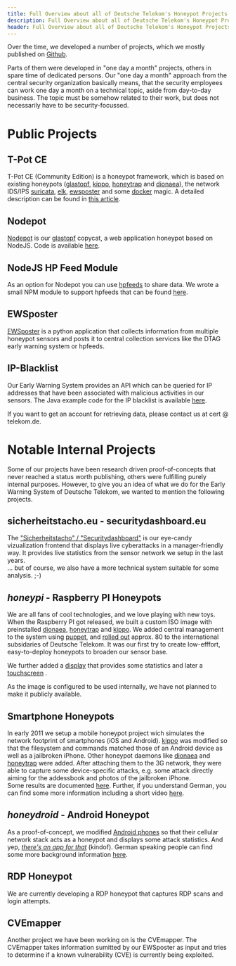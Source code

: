 ```yaml
---
title: Full Overview about all of Deutsche Telekom's Honeypot Projects
description: Full Overview about all of Deutsche Telekom's Honeypot Projects
header: Full Overview about all of Deutsche Telekom's Honeypot Projects
---
```


Over the time, we developed a number of projects, which we mostly published on [Github](https://github.com/dtag-dev-sec/).

Parts of them were developed in "one day a month" projects, others in spare time of dedicated persons.
Our "one day a month" approach from the central security organization basically means, that the
security employees can work one day a month on a technical topic, aside from day-to-day business. The topic must be somehow related to their work, but does not necessarily have to be security-focussed.

<!--more-->

# Public Projects

## T-Pot CE

T-Pot CE (Community Edition) is a honeypot framework, which is based on existing honeypots ([glastopf](http://glastopf.org/), [kippo](https://github.com/desaster/kippo), [honeytrap](http://honeytrap.carnivore.it/) and [dionaea](http://dionaea.carnivore.it/)), the network IDS/IPS [suricata](http://suricata-ids.org/), [elk](http://www.elasticsearch.org/overview/), [ewsposter](https://github.com/dtag-dev-sec/ews) and some
[docker](https://www.docker.com/) magic. A detailed description can be found in [this article](http://dtag-dev-sec.github.io/mediator/feature/2015/03/11/concept.html).

## Nodepot

[Nodepot](https://github.com/schmalle/Nodepot) is our [glastopf](http://glastopf.org/) copycat, a web application honeypot based on NodeJS. Code is available [here](https://github.com/schmalle/Nodepot).

## NodeJS HP Feed Module

As an option for Nodepot you can use [hpfeeds](https://github.com/rep/hpfeeds) to share data.
We wrote a small NPM module to support hpfeeds that can be found [here](https://github.com/schmalle/nodejs-hpfeeds).

## EWSposter

[EWSposter](https://github.com/dtag-dev-sec/ews) is a python application that collects information from multiple honeypot sensors and posts it to central collection services like the DTAG early warning system or hpfeeds.


## IP-Blacklist

Our Early Warning System provides an API which can be queried for IP addresses that have been associated with malicious activities in our sensors.
The Java example code for the IP blacklist is available [here](https://github.com/dev-t-sec/BadIPFetch).

If you want to get an account for retrieving data, please contact us at cert @ telekom.de.

# Notable Internal Projects
Some of our projects have been research driven proof-of-concepts that never reached a status worth publishing, others were fulfilling purely internal purposes. However, to give you an idea of what we do for the Early Warning System of Deutsche Telekom, we wanted to mention the following projects.

## sicherheitstacho.eu - securitydashboard.eu
The ["Sicherheitstacho" / "Securitydashboard"](http://sicherheitstacho.eu) is our eye-candy vizualization frontend that displays live cyberattacks in a manager-friendly way. It provides live statistics from the sensor network we setup in the last years.  <br>
... but of course, we also have a more technical system suitable for some analysis. ;-)

## *honeypi* - Raspberry PI Honeypots 
We are all fans of cool technologies, and we love playing with new toys. When the Raspberry PI got released, we built a custom ISO image with preinstalled [dionaea](http://dionaea.carnivore.it/), [honeytrap](http://honeytrap.carnivore.it/) and [kippo](https://github.com/desaster/kippo). We added central management to the system using [puppet](https://puppetlabs.com/), and <a href="/assets/images/rpi.jpg" target="_blank">rolled out</a> approx. 80 to the international subsidaries of Deutsche Telekom. It was our first try to create low-efffort, easy-to-deploy honeypots to broaden our sensor base.

We further added a <a href="/assets/images/honeypi-display1.jpg" target="blank">display</a> that provides some statistics and later a <a href="/assets/images/honeypi-display2.jpg" target="blank">touchscreen</a> .

As the image is configured to be used internally, we have not planned to make it publicly available. 


## Smartphone Honeypots
In early 2011 we setup a mobile honeypot project wich simulates the network footprint of smartphones (iOS and Android). [kippo](https://github.com/desaster/kippo) was modified so that the filesystem and commands matched those of an Android device as well as a jailbroken iPhone. Other honeypot daemons like [dionaea](http://dionaea.carnivore.it/) and  [honeytrap](http://honeytrap.carnivore.it/) were added. After attaching them to the 3G network, they were able to capture some device-specific attacks, e.g. some attack directly aiming for the addessbook and photos of the jailbroken iPhone.<br>
Some results are documented [here](http://arxiv.org/pdf/1301.7257v1.pdf). Further, if you understand German, you can find some more information including a short video [here](http://www.heise.de/security/meldung/Smartphone-Honeypots-im-Mobilfunknetz-der-Telekom-1630359.html).


##  *honeydroid* - Android Honeypot
As a proof-of-concept, we modified <a href="/assets/images/honeydroid.jpg" target="blank">Android phones</a> so that their cellular network stack acts as a honeypot and displays some attack statistics. And yep, *<a href="/assets/images/app.jpg" target="blank">there's an app for that</a>* (kindof). German speaking people can find some more background information [here](http://www.heise.de/security/meldung/Honeydroid-Android-Handy-wird-zur-Hackerfalle-1980058.html). 

## RDP Honeypot
We are currently developing a RDP honeypot that captures RDP scans and login attempts. 

## CVEmapper
Another project we have been working on is the CVEmapper. The CVEmapper takes information sumitted by our EWSposter as input and tries to determine if a known vulnerability (CVE) is currently being exploited. 
